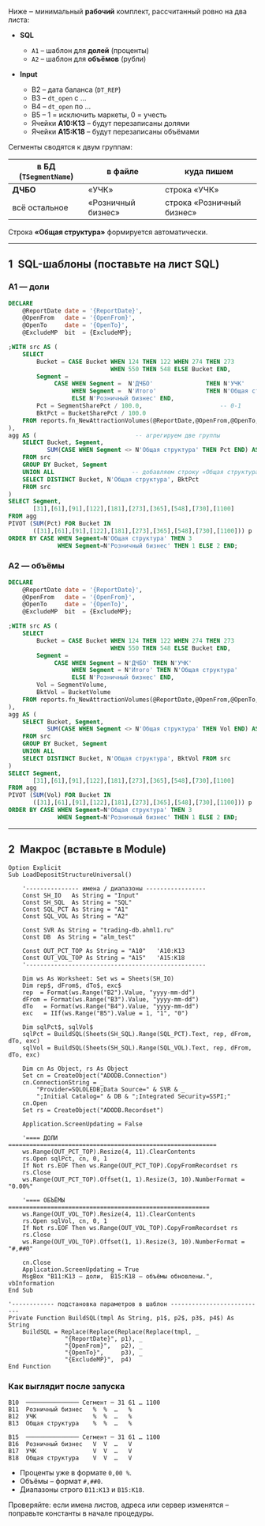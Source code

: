 Ниже ‒ минимальный **рабочий** комплект, рассчитанный ровно на два листа:

* **SQL**

  * `A1` – шаблон для **долей** (проценты)
  * `A2` – шаблон для **объёмов** (рубли)
* **Input**

  * B2 – дата баланса (`DT_REP`)
  * B3 – `dt_open` c …
  * B4 – `dt_open` по …
  * B5 – 1 = исключить маркеты, 0 = учесть
  * Ячейки **A10\:K13** – будут перезаписаны долями
  * Ячейки **A15\:K18** – будут перезаписаны объёмами

Сегменты сводятся к двум группам:

| в БД (`TSegmentName`) | в файле            | куда пишем                |
| --------------------- | ------------------ | ------------------------- |
| **ДЧБО**              | «УЧК»              | строка «УЧК»              |
| всё остальное         | «Розничный бизнес» | строка «Розничный бизнес» |

Строка **«Общая структура»** формируется автоматически.

---

## 1 SQL-шаблоны (поставьте на лист **SQL**)

### A1  — доли

```sql
DECLARE
    @ReportDate date = '{ReportDate}',
    @OpenFrom   date = '{OpenFrom}',
    @OpenTo     date = '{OpenTo}',
    @ExcludeMP  bit  = {ExcludeMP};

;WITH src AS (
    SELECT
        Bucket = CASE Bucket WHEN 124 THEN 122 WHEN 274 THEN 273
                             WHEN 550 THEN 548 ELSE Bucket END,
        Segment =
             CASE WHEN Segment =  N'ДЧБО'               THEN N'УЧК'
                  WHEN Segment =  N'Итого'              THEN N'Общая структура'
                  ELSE N'Розничный бизнес' END,
        Pct = SegmentSharePct / 100.0,                      -- 0-1
        BktPct = BucketSharePct / 100.0
    FROM reports.fn_NewAttractionVolumes(@ReportDate,@OpenFrom,@OpenTo,@ExcludeMP)
),
agg AS (                            -- агрегируем две группы
    SELECT Bucket, Segment,
           SUM(CASE WHEN Segment <> N'Общая структура' THEN Pct END) AS Pct
    FROM src
    GROUP BY Bucket, Segment
    UNION ALL                      -- добавляем строку «Общая структура»
    SELECT DISTINCT Bucket, N'Общая структура', BktPct
    FROM src
)
SELECT Segment,
       [31],[61],[91],[122],[181],[273],[365],[548],[730],[1100]
FROM agg
PIVOT (SUM(Pct) FOR Bucket IN
       ([31],[61],[91],[122],[181],[273],[365],[548],[730],[1100])) p
ORDER BY CASE WHEN Segment=N'Общая структура' THEN 3
              WHEN Segment=N'Розничный бизнес' THEN 1 ELSE 2 END;
```

### A2  — объёмы

```sql
DECLARE
    @ReportDate date = '{ReportDate}',
    @OpenFrom   date = '{OpenFrom}',
    @OpenTo     date = '{OpenTo}',
    @ExcludeMP  bit  = {ExcludeMP};

;WITH src AS (
    SELECT
        Bucket = CASE Bucket WHEN 124 THEN 122 WHEN 274 THEN 273
                             WHEN 550 THEN 548 ELSE Bucket END,
        Segment =
             CASE WHEN Segment = N'ДЧБО' THEN N'УЧК'
                  WHEN Segment = N'Итого' THEN N'Общая структура'
                  ELSE N'Розничный бизнес' END,
        Vol = SegmentVolume,
        BktVol = BucketVolume
    FROM reports.fn_NewAttractionVolumes(@ReportDate,@OpenFrom,@OpenTo,@ExcludeMP)
),
agg AS (
    SELECT Bucket, Segment,
           SUM(CASE WHEN Segment <> N'Общая структура' THEN Vol END) AS Vol
    FROM src
    GROUP BY Bucket, Segment
    UNION ALL
    SELECT DISTINCT Bucket, N'Общая структура', BktVol FROM src
)
SELECT Segment,
       [31],[61],[91],[122],[181],[273],[365],[548],[730],[1100]
FROM agg
PIVOT (SUM(Vol) FOR Bucket IN
       ([31],[61],[91],[122],[181],[273],[365],[548],[730],[1100])) p
ORDER BY CASE WHEN Segment=N'Общая структура' THEN 3
              WHEN Segment=N'Розничный бизнес' THEN 1 ELSE 2 END;
```

---

## 2 Макрос (вставьте в Module)

```vba
Option Explicit
Sub LoadDepositStructureUniversal()

    '--------------- имена / диапазоны -----------------
    Const SH_IO   As String = "Input"
    Const SH_SQL  As String = "SQL"
    Const SQL_PCT As String = "A1"
    Const SQL_VOL As String = "A2"

    Const SVR As String = "trading-db.ahml1.ru"
    Const DB  As String = "alm_test"

    Const OUT_PCT_TOP As String = "A10"   'A10:K13
    Const OUT_VOL_TOP As String = "A15"   'A15:K18
    '---------------------------------------------------

    Dim ws As Worksheet: Set ws = Sheets(SH_IO)
    Dim rep$, dFrom$, dTo$, exc$
    rep  = Format(ws.Range("B2").Value, "yyyy-mm-dd")
    dFrom = Format(ws.Range("B3").Value, "yyyy-mm-dd")
    dTo   = Format(ws.Range("B4").Value, "yyyy-mm-dd")
    exc   = IIf(ws.Range("B5").Value = 1, "1", "0")

    Dim sqlPct$, sqlVol$
    sqlPct = BuildSQL(Sheets(SH_SQL).Range(SQL_PCT).Text, rep, dFrom, dTo, exc)
    sqlVol = BuildSQL(Sheets(SH_SQL).Range(SQL_VOL).Text, rep, dFrom, dTo, exc)

    Dim cn As Object, rs As Object
    Set cn = CreateObject("ADODB.Connection")
    cn.ConnectionString = _
        "Provider=SQLOLEDB;Data Source=" & SVR & _
        ";Initial Catalog=" & DB & ";Integrated Security=SSPI;"
    cn.Open
    Set rs = CreateObject("ADODB.Recordset")

    Application.ScreenUpdating = False

    '==== ДОЛИ ===========================================================
    ws.Range(OUT_PCT_TOP).Resize(4, 11).ClearContents
    rs.Open sqlPct, cn, 0, 1
    If Not rs.EOF Then ws.Range(OUT_PCT_TOP).CopyFromRecordset rs
    rs.Close
    ws.Range(OUT_PCT_TOP).Offset(1, 1).Resize(3, 10).NumberFormat = "0.00%"
    
    '==== ОБЪЁМЫ =========================================================
    ws.Range(OUT_VOL_TOP).Resize(4, 11).ClearContents
    rs.Open sqlVol, cn, 0, 1
    If Not rs.EOF Then ws.Range(OUT_VOL_TOP).CopyFromRecordset rs
    rs.Close
    ws.Range(OUT_VOL_TOP).Offset(1, 1).Resize(3, 10).NumberFormat = "#,##0"

    cn.Close
    Application.ScreenUpdating = True
    MsgBox "B11:K13 – доли,  B15:K18 – объёмы обновлены.", vbInformation
End Sub

'------------ подстановка параметров в шаблон ---------------------------
Private Function BuildSQL(tmpl As String, p1$, p2$, p3$, p4$) As String
    BuildSQL = Replace(Replace(Replace(Replace(tmpl, _
                "{ReportDate}", p1), _
                "{OpenFrom}",   p2), _
                "{OpenTo}",     p3), _
                "{ExcludeMP}",  p4)
End Function
```

### Как выглядит после запуска

```
B10  ─────────────── Сегмент ─ 31 61 … 1100
B11  Розничный бизнес   %  %  …   %
B12  УЧК                %  %  …   %
B13  Общая структура    %  %  …   %

B15  ─────────────── Сегмент ─ 31 61 … 1100
B16  Розничный бизнес   V  V  …   V
B17  УЧК                V  V  …   V
B18  Общая структура    V  V  …   V
```

* Проценты уже в формате `0,00 %`.
* Объёмы – формат `#,##0`.
* Диапазоны строго `B11:K13` и `B15:K18`.

Проверяйте: если имена листов, адреса или сервер изменятся – поправьте
константы в начале процедуры.
